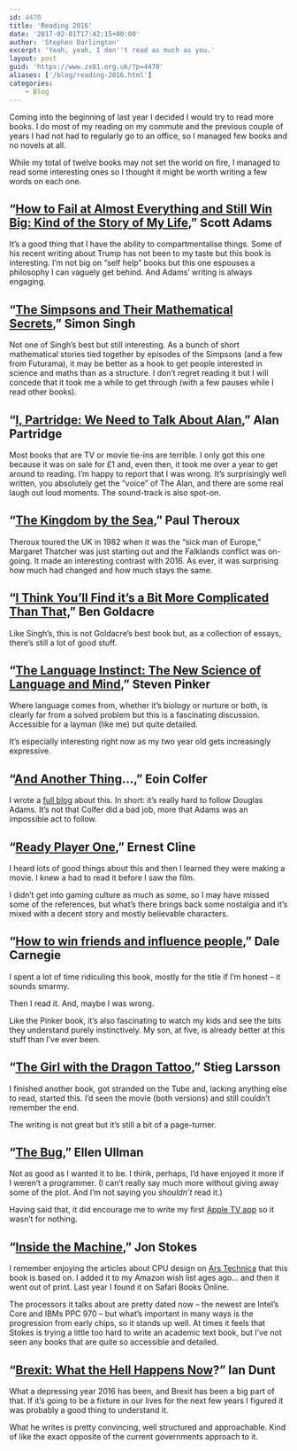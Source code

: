 ```yaml
---
id: 4470
title: 'Reading 2016'
date: '2017-02-01T17:42:15+00:00'
author: 'Stephen Darlington'
excerpt: 'Yeah, yeah, I don''t read as much as you.'
layout: post
guid: 'https://www.zx81.org.uk/?p=4470'
aliases: ['/blog/reading-2016.html']
categories:
    - Blog
---
```


Coming into the beginning of last year I decided I would try to read more books. I do most of my reading on my commute and the previous couple of years I had not had to regularly go to an office, so I managed few books and no novels at all.

While my total of twelve books may not set the world on fire, I managed to read some interesting ones so I thought it might be worth writing a few words on each one.

## “[How to Fail at Almost Everything and Still Win Big: Kind of the Story of My Life](http://amzn.to/2k5JxKn),” Scott Adams

It’s a good thing that I have the ability to compartmentalise things. Some of his recent writing about Trump has not been to my taste but this book is interesting. I’m not big on “self help” books but this one espouses a philosophy I can vaguely get behind. And Adams’ writing is always engaging.

## “[The Simpsons and Their Mathematical Secrets](http://amzn.to/2k5GrWF),” Simon Singh

Not one of Singh’s best but still interesting. As a bunch of short mathematical stories tied together by episodes of the Simpsons (and a few from Futurama), it may be better as a hook to get people interested in science and maths than as a structure. I don’t regret reading it but I will concede that it took me a while to get through (with a few pauses while I read other books).

## “[I, Partridge: We Need to Talk About Alan](http://amzn.to/2k5RRJW),” Alan Partridge

Most books that are TV or movie tie-ins are terrible. I only got this one because it was on sale for £1 and, even then, it took me over a year to get around to reading. I’m happy to report that I was wrong. It’s surprisingly well written, you absolutely get the “voice” of The Alan, and there are some real laugh out loud moments. The sound-track is also spot-on.

## “[The Kingdom by the Sea](http://amzn.to/2jFgSNN),” Paul Theroux

Theroux toured the UK in 1982 when it was the “sick man of Europe,” Margaret Thatcher was just starting out and the Falklands conflict was on-going. It made an interesting contrast with 2016. As ever, it was surprising how much had changed and how much stays the same.

## “[I Think You’ll Find it’s a Bit More Complicated Than That,](http://amzn.to/2kfWTWq)” Ben Goldacre

Like Singh’s, this is not Goldacre’s best book but, as a collection of essays, there’s still a lot of good stuff.

## “[The Language Instinct: The New Science of Language and Mind](http://amzn.to/2kgbKjP),” Steven Pinker

Where language comes from, whether it’s biology or nurture or both, is clearly far from a solved problem but this is a fascinating discussion. Accessible for a layman (like me) but quite detailed.

It’s especially interesting right now as my two year old gets increasingly expressive.

## “[And Another Thing](http://amzn.to/2k5Yhcl)…,” Eoin Colfer

I wrote a [full blog](/blog/and-another-another-thing.html) about this. In short: it’s really hard to follow Douglas Adams. It’s not that Colfer did a bad job, more that Adams was an impossible act to follow.

## “[Ready Player One](http://amzn.to/2jFluU1),” Ernest Cline

I heard lots of good things about this and then I learned they were making a movie. I knew a had to read it before I saw the film.

I didn’t get into gaming culture as much as some, so I may have missed some of the references, but what’s there brings back some nostalgia and it’s mixed with a decent story and mostly believable characters.

## “[How to win friends and influence people](http://amzn.to/2k62Enz),” Dale Carnegie

I spent a lot of time ridiculing this book, mostly for the title if I’m honest – it sounds smarmy.

Then I read it. And, maybe I was wrong.

Like the Pinker book, it’s also fascinating to watch my kids and see the bits they understand purely instinctively. My son, at five, is already better at this stuff than I’ve ever been.

## “[The Girl with the Dragon Tattoo](http://amzn.to/2jFgz5x),” Stieg Larsson

I finished another book, got stranded on the Tube and, lacking anything else to read, started this. I’d seen the movie (both versions) and still couldn’t remember the end.

The writing is not great but it’s still a bit of a page-turner.

## “[The Bug](http://amzn.to/2kgnza2),” Ellen Ullman

Not as good as I wanted it to be. I think, perhaps, I’d have enjoyed it more if I weren’t a programmer. (I can’t really say much more without giving away some of the plot. And I’m not saying you *shouldn’t* read it.)

Having said that, it did encourage me to write my first [Apple TV app](https://www.wandlesoftware.com/glider-conways-game-of-life) so it wasn’t for nothing.

## “[Inside the Machine](http://amzn.to/2js0YTu),” Jon Stokes

I remember enjoying the articles about CPU design on [Ars Technica](http://archive.arstechnica.com/cpu/02q2/ppc970/m-ppc970-1.html) that this book is based on. I added it to my Amazon wish list ages ago… and then it went out of print. Last year I found it on Safari Books Online.

The processors it talks about are pretty dated now – the newest are Intel’s Core and IBMs PPC 970 – but what’s important in many ways is the progression from early chips, so it stands up well. At times it feels that Stokes is trying a little too hard to write an academic text book, but I’ve not seen any books that are quite so accessible and detailed.

## “[Brexit: What the Hell Happens Now](http://amzn.to/2kg2cFi)?” Ian Dunt

What a depressing year 2016 has been, and Brexit has been a big part of that. If it’s going to be a fixture in our lives for the next few years I figured it was probably a good thing to understand it.

What he writes is pretty convincing, well structured and approachable. Kind of like the exact opposite of the current governments approach to it.